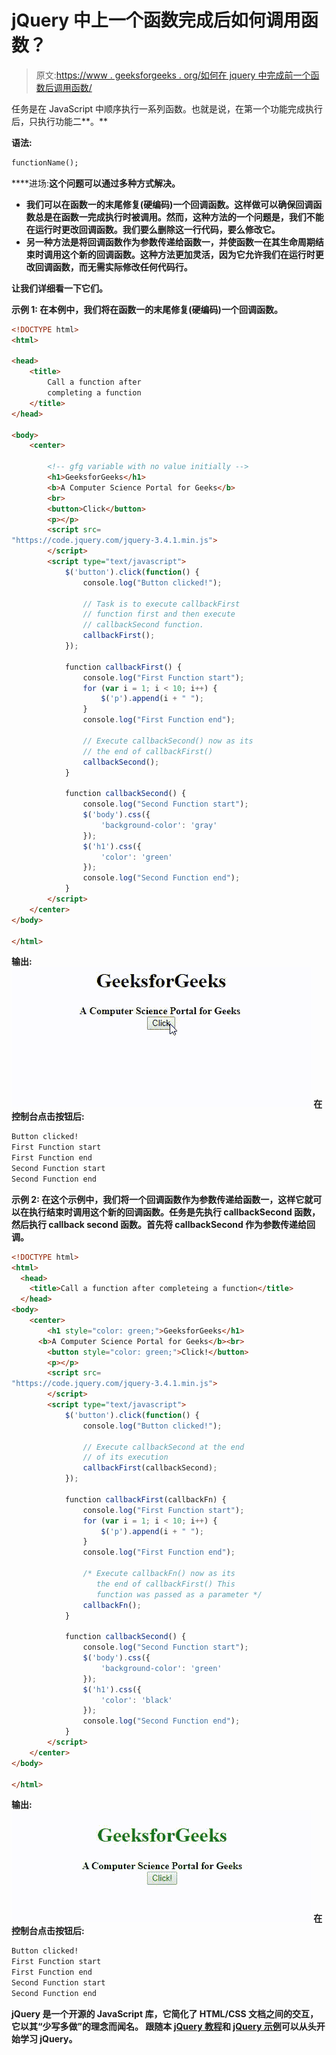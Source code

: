 # jQuery 中上一个函数完成后如何调用函数？

> 原文:[https://www . geeksforgeeks . org/如何在 jquery 中完成前一个函数后调用函数/](https://www.geeksforgeeks.org/how-to-call-functions-after-previous-function-is-completed-in-jquery/)

任务是在 JavaScript 中顺序执行一系列函数。也就是说，在第一个功能完成执行后，只执行功能二**。**

****语法:****

```html
functionName();
```

****进场:**这个问题可以通过多种方式解决。**

*   **我们可以在函数一的末尾修复(硬编码)一个回调函数。这样做可以确保回调函数总是在函数一完成执行时被调用。然而，这种方法的一个问题是，我们不能在运行时更改回调函数。我们要么删除这一行代码，要么修改它。**
*   **另一种方法是将回调函数作为参数传递给函数一，并使函数一在其生命周期结束时调用这个新的回调函数。这种方法更加灵活，因为它允许我们在运行时更改回调函数，而无需实际修改任何代码行。**

**让我们详细看一下它们。**

****示例 1:** 在本例中，我们将在函数一的末尾修复(硬编码)一个回调函数。**

```html
<!DOCTYPE html>
<html>

<head>
    <title>
        Call a function after
        completing a function
    </title>
</head>

<body>
    <center>

        <!-- gfg variable with no value initially -->
        <h1>GeeksforGeeks</h1>
        <b>A Computer Science Portal for Geeks</b>
        <br>
        <button>Click</button>
        <p></p>
        <script src=
"https://code.jquery.com/jquery-3.4.1.min.js">
        </script>
        <script type="text/javascript">
            $('button').click(function() {
                console.log("Button clicked!");

                // Task is to execute callbackFirst
                // function first and then execute
                // callbackSecond function.
                callbackFirst();
            });

            function callbackFirst() {
                console.log("First Function start");
                for (var i = 1; i < 10; i++) {
                    $('p').append(i + " ");
                }
                console.log("First Function end");

                // Execute callbackSecond() now as its
                // the end of callbackFirst()
                callbackSecond();
            }

            function callbackSecond() {
                console.log("Second Function start");
                $('body').css({
                    'background-color': 'gray'
                });
                $('h1').css({
                    'color': 'green'
                });
                console.log("Second Function end");
            }
        </script>
    </center>
</body>

</html>
```

****输出:**
![](img/d446a60d209de89f125aa5d700c520dc.png)
**在控制台点击按钮后:****

```html
Button clicked!
First Function start
First Function end
Second Function start
Second Function end
```

****示例 2:** 在这个示例中，我们将一个回调函数作为参数传递给函数一，这样它就可以在执行结束时调用这个新的回调函数。任务是先执行 callbackSecond 函数，然后执行 callback second 函数。首先将 callbackSecond 作为参数传递给回调。**

```html
<!DOCTYPE html>
<html>
  <head>
    <title>Call a function after completeing a function</title>
  </head>
<body>
    <center>
        <h1 style="color: green;">GeeksforGeeks</h1>
      <b>A Computer Science Portal for Geeks</b><br>
        <button style="color: green;">Click!</button>
        <p></p>
        <script src=
"https://code.jquery.com/jquery-3.4.1.min.js">
        </script>
        <script type="text/javascript">
            $('button').click(function() {
                console.log("Button clicked!");

                // Execute callbackSecond at the end
                // of its execution
                callbackFirst(callbackSecond);
            });

            function callbackFirst(callbackFn) {
                console.log("First Function start");
                for (var i = 1; i < 10; i++) {
                    $('p').append(i + " ");
                }
                console.log("First Function end");

                /* Execute callbackFn() now as its
                   the end of callbackFirst() This 
                   function was passed as a parameter */
                callbackFn();
            }

            function callbackSecond() {
                console.log("Second Function start");
                $('body').css({
                    'background-color': 'green'
                });
                $('h1').css({
                    'color': 'black'
                });
                console.log("Second Function end");
            }
        </script>
    </center>
</body>

</html>
```

****输出:**
![](img/32a3361f9b8dc0aec01872b22cab7636.png)
**在控制台点击按钮后:****

```html
Button clicked!
First Function start
First Function end
Second Function start
Second Function end
```

**jQuery 是一个开源的 JavaScript 库，它简化了 HTML/CSS 文档之间的交互，它以其“少写多做”的理念而闻名。
跟随本 [jQuery 教程](https://www.geeksforgeeks.org/jquery-tutorials/)和 [jQuery 示例](https://www.geeksforgeeks.org/jquery-examples/)可以从头开始学习 jQuery。**
